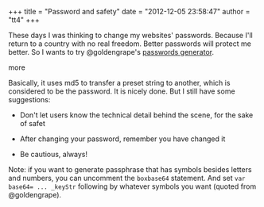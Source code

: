 +++
title = "Password and safety"
date = "2012-12-05 23:58:47"
author = "tt4"
+++

These days I was thinking to change my websites' passwords. Because I'll return to a country with no real freedom. Better passwords will protect me better. So I wants to try @goldengrape's [passwords generator](http://code.google.com/p/md5-password-creator/).

more

Basically, it uses md5 to transfer a preset string to another, which is considered to be the password. It is nicely done. But I still have some suggestions:

*   Don't let users know the technical detail behind the scene, for the sake of safet

*   After changing your password, remember you have changed it

*   Be cautious, always!

Note: if you want to generate passphrase that has symbols besides letters and numbers, you can uncomment the `boxbase64` statement. And set `var base64= ... _keyStr` following by whatever symbols you want (quoted from @goldengrape).

